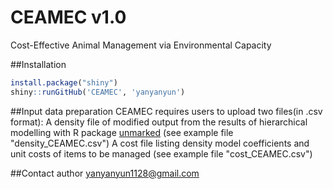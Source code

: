 # CEAMEC v1.0
Cost-Effective Animal Management via Environmental Capacity

##Installation
```R
install.package("shiny")
shiny::runGitHub('CEAMEC', 'yanyanyun')
```  
##Input data preparation
CEAMEC requires users to upload two files(in .csv format):
A density file of modified output from the results of hierarchical modelling with R package [unmarked](https://cran.r-project.org/web/packages/unmarked/) (see example file "density_CEAMEC.csv") 
A cost file listing density model coefficients and unit costs of items to be managed (see example file "cost_CEAMEC.csv")  

##Contact author
yanyanyun1128@gmail.com
